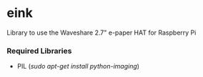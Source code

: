 # eink
Library to use the Waveshare 2.7" e-paper HAT for Raspberry Pi

### Required Libraries
- PIL (*sudo apt-get install python-imaging*)